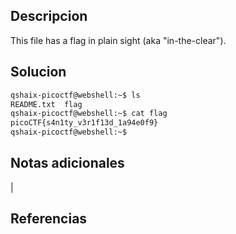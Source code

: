 ## Descripcion

This file has a flag in plain sight (aka "in-the-clear").

## Solucion
``` bash
qshaix-picoctf@webshell:~$ ls
README.txt  flag
qshaix-picoctf@webshell:~$ cat flag
picoCTF{s4n1ty_v3r1f13d_1a94e0f9}
qshaix-picoctf@webshell:~$ 


```

## Notas adicionales
|

## Referencias